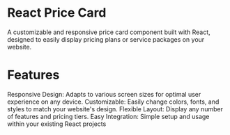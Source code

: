 # React Price Card

A customizable and responsive price card component built with React, designed to easily display pricing plans or service packages on your website.

# Features

Responsive Design: Adapts to various screen sizes for optimal user experience on any device.
Customizable: Easily change colors, fonts, and styles to match your website's design.
Flexible Layout: Display any number of features and pricing tiers.
Easy Integration: Simple setup and usage within your existing React projects
